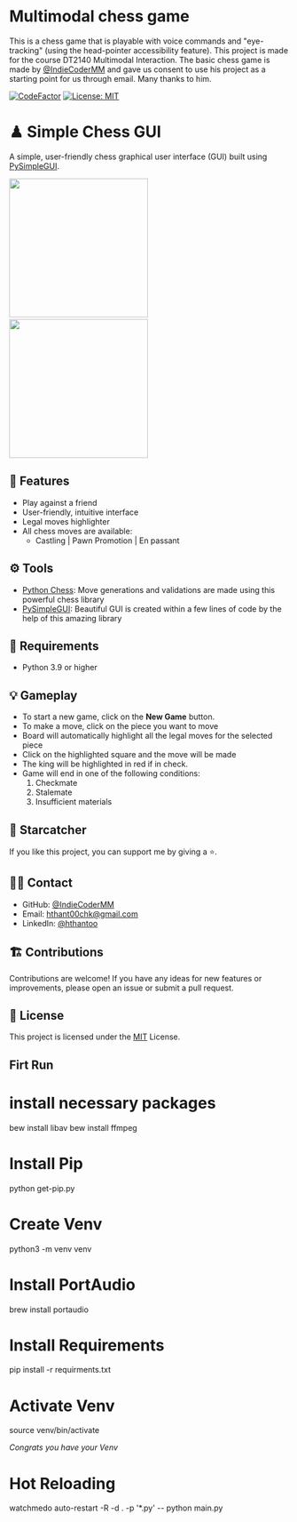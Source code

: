 # Multimodal chess game

This is a chess game that is playable with voice commands and "eye-tracking" (using the head-pointer accessibility feature). This project is made for the course DT2140 Multimodal Interaction. The basic chess game is made by [@IndieCoderMM](https://github.com/indiecodermm/) and gave us consent to use his project as a starting point for us through email. Many thanks to him.


[![CodeFactor](https://www.codefactor.io/repository/github/indiecodermm/chess-gui/badge)](https://www.codefactor.io/repository/github/indiecodermm/chess-gui)
[![License: MIT](https://img.shields.io/badge/License-MIT-yellow.svg)](https://opensource.org/licenses/MIT)

# ♟ Simple Chess GUI

A simple, user-friendly chess graphical user interface (GUI) built using [PySimpleGUI](https://www.pysimplegui.org/en/latest/).

<p align="left">
<img src="screenshots/chess_gui_demo.gif" width="250">&nbsp;&nbsp;
<img src="screenshots/chess_gui_demo2.gif" width="250">
</p>

## 🎨 Features

- Play against a friend
- User-friendly, intuitive interface
- Legal moves highlighter
- All chess moves are available:
	- Castling | Pawn Promotion | En passant
<!-- - Choose from three difficulty levels for computer opponent -->
<!-- - Automatic save and load functionality -->

## ⚙ Tools

- [Python Chess](https://python-chess.readthedocs.io/en/latest/): Move generations and validations are made using this powerful chess library
- [PySimpleGUI](https://www.pysimplegui.org/en/latest/): Beautiful GUI is created within a few lines of code by the help of this amazing library 


## 🐍 Requirements

- Python 3.9 or higher

<!-- ## Installation

- Download the latest version of the Chess GUI from the releases page.
- Unzip the downloaded file.
- Navigate to the unzipped directory and double-click on chess-gui.jar to launch the application. -->

## 💡 Gameplay

- To start a new game, click on the **New Game** button.
- To make a move, click on the piece you want to move 
- Board will automatically highlight all the legal moves for the selected piece
- Click on the highlighted square and the move will be made
- The king will be highlighted in red if in check.
- Game will end in one of the following conditions: 
	1. Checkmate
	2. Stalemate
	3. Insufficient materials
<!-- - Select whether you want to play against a friend or against the computer.
- If playing against the computer, select the desired difficulty level.
- The game board will appear and gameplay will begin. -->
<!-- - To save the current game, click on the Save button in the top toolbar. The game will be saved and can be loaded at a later time by clicking on the Load button. -->

## 🤩 Starcatcher

If you like this project, you can support me by giving a ⭐.

## 👨‍🚀 Contact

- GitHub: [@IndieCoderMM](https://github.com/indiecodermm/)
- Email: hthant00chk@gmail.com
- LinkedIn: [@hthantoo](https://linkedin.com/in/hthantoo/)

## 🏗 Contributions

Contributions are welcome! If you have any ideas for new features or improvements, please open an issue or submit a pull request.

## 📜 License

This project is licensed under the [MIT](MIT.md) License.


## Firt Run


# install necessary packages
bew install libav
bew install ffmpeg

# Install Pip
python get-pip.py

# Create Venv
python3 -m venv venv

# Install PortAudio
brew install portaudio

# Install Requirements
pip install -r requirments.txt

# Activate Venv
source venv/bin/activate

*Congrats you have your Venv*

# Hot Reloading
watchmedo auto-restart -R -d . -p '*.py' -- python main.py

